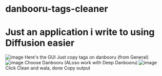 # danbooru-tags-cleaner
Just an application i write to using Diffusion easier
=================================
![image](https://user-images.githubusercontent.com/59567579/202249011-2bfd1bcb-0a45-446a-82af-3a8614c49f24.png)
Here's the GUI
Just copy tags on danbooru (from General)
![image](https://user-images.githubusercontent.com/59567579/202249534-c9cc6ea4-7541-46ef-a846-1e08fdd97ac1.png)
Choose Danbooru (ALoso work with Deep Danbooru)
![image](https://user-images.githubusercontent.com/59567579/202249608-682399a5-7c03-45ff-aecc-0c6f4594e2d8.png)
Click Clean and wala, done
Copy output
